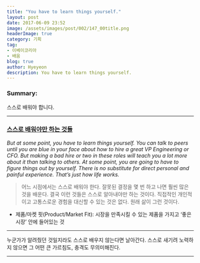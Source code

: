 ```yaml
---
title: "You have to learn things yourself."
layout: post
date: 2017-06-09 23:52
image: /assets/images/post/002/147_00title.png
headerImage: true
category: 기획
tag:
- 이베이코리아
- 배움
blog: true
author: Hyeyeon
description: You have to learn things yourself.
---
```


### Summary:

스스로 배워야 합니다.

---


### [스스로 배워야만 하는 것들](https://sungmooncho.com/2017/05/31/things-you-should-learn-by-yourself/)


*But at some point, you have to learn things yourself. You can talk to peers until you are blue in your face about how to hire a great VP Engineering or CFO. But making a bad hire or two in these roles will teach you a lot more about it than talking to others. At some point, you are going to have to figure things out by yourself. There is no substitute for direct personal and painful experience. That’s just how life works.*

> 어느 시점에서는 스스로 배워야 한다. 잘못된 결정을 몇 번 하고 나면 훨씬 많은 것을 배운다. 결국 이런 것들은 스스로 알아내야만 하는 것이다. 직접적인 개인적이고 고통스로운 경험을 대신할 수 있는 것은 없다. 원래 삶이 그런 것이다.

- 제품/마켓 핏(Product/Market Fit): 시장을 만족시킬 수 있는 제품을 가지고 ‘좋은 시장’ 안에 들어있는 것

---

누군가가 알려줬던 것일지라도 스스로 배우지 않는다면 날아간다. 스스로 새기려 노력하지 않으면 그 어떤 큰 가르침도, 충격도 무의미해진다.

---
